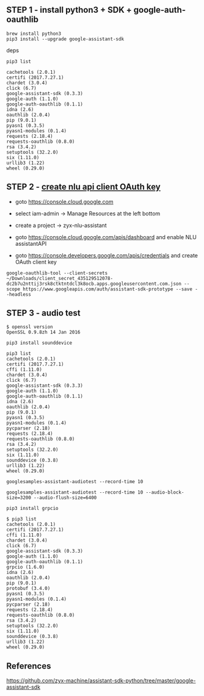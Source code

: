 STEP 1 - install python3 + SDK + google-auth-oauthlib
------------------------

```
brew install python3
pip3 install --upgrade google-assistant-sdk
```

deps

```
pip3 list

cachetools (2.0.1)
certifi (2017.7.27.1)
chardet (3.0.4)
click (6.7)
google-assistant-sdk (0.3.3)
google-auth (1.1.0)
google-auth-oauthlib (0.1.1)
idna (2.6)
oauthlib (2.0.4)
pip (9.0.1)
pyasn1 (0.3.5)
pyasn1-modules (0.1.4)
requests (2.18.4)
requests-oauthlib (0.8.0)
rsa (3.4.2)
setuptools (32.2.0)
six (1.11.0)
urllib3 (1.22)
wheel (0.29.0)
```

STEP 2 - [create nlu api client OAuth key](https://developers.google.com/assistant/sdk/develop/grpc/config-dev-project-and-account)
------

- goto https://console.cloud.google.com
- select iam-admin -> Manage Resources at the left bottom
- create a project -> zyx-nlu-assistant

- goto https://console.cloud.google.com/apis/dashboard and enable NLU assistantAPI
- goto https://console.developers.google.com/apis/credentials and create OAuth client key

```
google-oauthlib-tool --client-secrets ~/Downloads/client_secret_435129512078-dc2b7u2nttij3rsk8ctktntdcl3k8ocb.apps.googleusercontent.com.json --scope https://www.googleapis.com/auth/assistant-sdk-prototype --save --headless
```

STEP 3 - audio test 
-------


```
$ openssl version
OpenSSL 0.9.8zh 14 Jan 2016
```


```
pip3 install sounddevice
```

```
pip3 list
cachetools (2.0.1)
certifi (2017.7.27.1)
cffi (1.11.0)
chardet (3.0.4)
click (6.7)
google-assistant-sdk (0.3.3)
google-auth (1.1.0)
google-auth-oauthlib (0.1.1)
idna (2.6)
oauthlib (2.0.4)
pip (9.0.1)
pyasn1 (0.3.5)
pyasn1-modules (0.1.4)
pycparser (2.18)
requests (2.18.4)
requests-oauthlib (0.8.0)
rsa (3.4.2)
setuptools (32.2.0)
six (1.11.0)
sounddevice (0.3.8)
urllib3 (1.22)
wheel (0.29.0)
```

```
googlesamples-assistant-audiotest --record-time 10

googlesamples-assistant-audiotest --record-time 10 --audio-block-size=3200 --audio-flush-size=6400
```

```
pip3 install grpcio

$ pip3 list
cachetools (2.0.1)
certifi (2017.7.27.1)
cffi (1.11.0)
chardet (3.0.4)
click (6.7)
google-assistant-sdk (0.3.3)
google-auth (1.1.0)
google-auth-oauthlib (0.1.1)
grpcio (1.6.0)
idna (2.6)
oauthlib (2.0.4)
pip (9.0.1)
protobuf (3.4.0)
pyasn1 (0.3.5)
pyasn1-modules (0.1.4)
pycparser (2.18)
requests (2.18.4)
requests-oauthlib (0.8.0)
rsa (3.4.2)
setuptools (32.2.0)
six (1.11.0)
sounddevice (0.3.8)
urllib3 (1.22)
wheel (0.29.0)
```

References
----------

https://github.com/zyx-machine/assistant-sdk-python/tree/master/google-assistant-sdk
